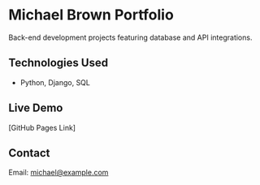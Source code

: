 # Michael Brown Portfolio

Back-end development projects featuring database and API integrations.

## Technologies Used
- Python, Django, SQL

## Live Demo
[GitHub Pages Link]

## Contact
Email: michael@example.com
